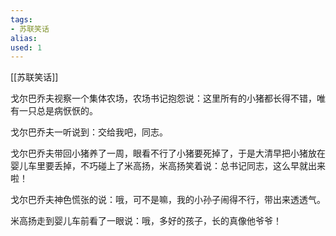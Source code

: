 ```yaml
---
tags: 
- 苏联笑话 
alias:
used: 1
---
```

[[苏联笑话]]

戈尔巴乔夫视察一个集体农场，农场书记抱怨说：这里所有的小猪都长得不错，唯有一只总是病恹恹的。

戈尔巴乔夫一听说到：交给我吧，同志。

戈尔巴乔夫带回小猪养了一周，眼看不行了小猪要死掉了，于是大清早把小猪放在婴儿车里要丢掉，不巧碰上了米高扬，米高扬笑着说：总书记同志，这么早就出来啦！

戈尔巴乔夫神色慌张的说：哦，可不是嘛，我的小孙子闹得不行，带出来透透气。

米高扬走到婴儿车前看了一眼说：哦，多好的孩子，长的真像他爷爷！

 

